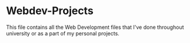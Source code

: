 # Webdev-Projects
This file contains all the Web Development files that I've done throughout university or as a part of my personal projects. 
